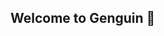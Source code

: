 ## Welcome to Genguin 👋

<!--

**Here are some ideas to get you started:**

🙋‍♀️ A short introduction - what is your organization all about?
🌈 Contribution guidelines - how can the community get involved?
👩‍💻 Useful resources - where can the community find your docs? Is there anything else the community should know?
🍿 Fun facts - what does your team eat for breakfast?
🧙 Remember, you can do mighty things with the power of [Markdown](https://docs.github.com/github/writing-on-github/getting-started-with-writing-and-formatting-on-github/basic-writing-and-formatting-syntax)
-->
<!-- Modify this 

### About US
***Genguin Corporation*** is a software company aimed at developing and designing teaching software afordable to everyone. Starting as a group of college students that band together for a hackaton.

### Current Projects

***Genguin Physics***
desc

***Genguin Classroom***
desc

Contribution Guidelines
